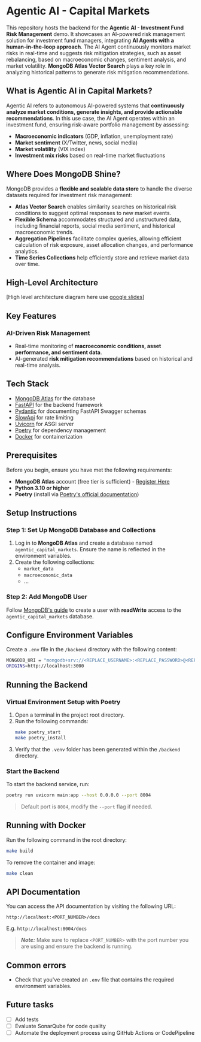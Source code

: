 # Agentic AI - Capital Markets

This repository hosts the backend for the **Agentic AI - Investment Fund Risk Management** demo. It showcases an AI-powered risk management solution for investment fund managers, integrating **AI Agents with a human-in-the-loop approach**. The AI Agent continuously monitors market risks in real-time and suggests risk mitigation strategies, such as asset rebalancing, based on macroeconomic changes, sentiment analysis, and market volatility. **MongoDB Atlas Vector Search** plays a key role in analyzing historical patterns to generate risk mitigation recommendations.

## What is Agentic AI in Capital Markets?

Agentic AI refers to autonomous AI-powered systems that **continuously analyze market conditions, generate insights, and provide actionable recommendations**. In this use case, the AI Agent operates within an investment fund, ensuring risk-aware portfolio management by assessing:

- **Macroeconomic indicators** (GDP, inflation, unemployment rate)
- **Market sentiment** (X/Twitter, news, social media)
- **Market volatility** (VIX index)
- **Investment mix risks** based on real-time market fluctuations

## Where Does MongoDB Shine?

MongoDB provides a **flexible and scalable data store** to handle the diverse datasets required for investment risk management:

- **Atlas Vector Search** enables similarity searches on historical risk conditions to suggest optimal responses to new market events.
- **Flexible Schema** accommodates structured and unstructured data, including financial reports, social media sentiment, and historical macroeconomic trends.
- **Aggregation Pipelines** facilitate complex queries, allowing efficient calculation of risk exposure, asset allocation changes, and performance analytics.
- **Time Series Collections** help efficiently store and retrieve market data over time.

## High-Level Architecture

[High level architecture diagram here use [google slides](https://docs.google.com/presentation/d/1vo8Y8mBrocJtzvZc_tkVHZTsVW_jGueyUl-BExmVUtI/edit#slide=id.g30c066974c7_0_3536)]

## Key Features

### AI-Driven Risk Management

- Real-time monitoring of **macroeconomic conditions, asset performance, and sentiment data**.
- AI-generated **risk mitigation recommendations** based on historical and real-time analysis.

## Tech Stack

- [MongoDB Atlas](https://www.mongodb.com/atlas/database) for the database
- [FastAPI](https://fastapi.tiangolo.com/) for the backend framework
- [Pydantic](https://pydantic-docs.helpmanual.io/) for documenting FastAPI Swagger schemas
- [SlowApi](https://slowapi.readthedocs.io/en/latest/) for rate limiting
- [Uvicorn](https://www.uvicorn.org/) for ASGI server
- [Poetry](https://python-poetry.org/) for dependency management
- [Docker](https://www.docker.com/) for containerization

## Prerequisites

Before you begin, ensure you have met the following requirements:

- **MongoDB Atlas** account (free tier is sufficient) - [Register Here](https://account.mongodb.com/account/register)
- **Python 3.10 or higher**
- **Poetry** (install via [Poetry's official documentation](https://python-poetry.org/docs/#installation))

## Setup Instructions

### Step 1: Set Up MongoDB Database and Collections

1. Log in to **MongoDB Atlas** and create a database named `agentic_capital_markets`. Ensure the name is reflected in the environment variables.
2. Create the following collections:
   - `market_data`
   - `macroeconomic_data`
   - ...

### Step 2: Add MongoDB User

Follow [MongoDB's guide](https://www.mongodb.com/docs/atlas/security-add-mongodb-users/) to create a user with **readWrite** access to the `agentic_capital_markets` database.

## Configure Environment Variables

Create a `.env` file in the `/backend` directory with the following content:

```bash
MONGODB_URI = "mongodb+srv://<REPLACE_USERNAME>:<REPLACE_PASSWORD>@<REPLACE_CLUSTER_NAME>.mongodb.net/"
ORIGINS=http://localhost:3000
```

## Running the Backend

### Virtual Environment Setup with Poetry

1. Open a terminal in the project root directory.
2. Run the following commands:
   ```bash
   make poetry_start
   make poetry_install
   ```
3. Verify that the `.venv` folder has been generated within the `/backend` directory.

### Start the Backend

To start the backend service, run:

```bash
poetry run uvicorn main:app --host 0.0.0.0 --port 8004
```

> Default port is `8004`, modify the `--port` flag if needed.

## Running with Docker

Run the following command in the root directory:

```bash
make build
```

To remove the container and image:

```bash
make clean
```

## API Documentation

You can access the API documentation by visiting the following URL:

```
http://localhost:<PORT_NUMBER>/docs
```
E.g. `http://localhost:8004/docs`

> **_Note:_** Make sure to replace `<PORT_NUMBER>` with the port number you are using and ensure the backend is running.

## Common errors

- Check that you've created an `.env` file that contains the required environment variables.

## Future tasks

- [ ] Add tests
- [ ] Evaluate SonarQube for code quality
- [ ] Automate the deployment process using GitHub Actions or CodePipeline
